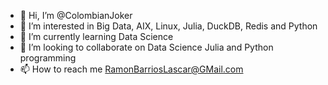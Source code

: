 - 👋 Hi, I’m @ColombianJoker
- 👀 I’m interested in Big Data, AIX, Linux, Julia, DuckDB, Redis and Python
- 🌱 I’m currently learning Data Science
- 💞️ I’m looking to collaborate on Data Science Julia and Python programming
- 📫 How to reach me RamonBarriosLascar@GMail.com

<!---
ColombianJoker/ColombianJoker is a ✨ special ✨ repository because its `README.md` (this file) appears on your GitHub profile.
You can click the Preview link to take a look at your changes.
--->
